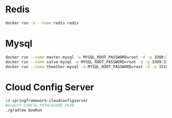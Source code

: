 # Redis
```bash
docker run -d --name redis redis
```

# Mysql

```bash
docker run --name master-mysql -e MYSQL_ROOT_PASSWORD=root -d -p 3308:3306 mysql:5.5
docker run --name salve-mysql -e MYSQL_ROOT_PASSWORD=root -d -p 3309:3306 mysql:5.5
docker run --name theother-mysql -e MYSQL_ROOT_PASSWORD=root -d -p 3310:3306 mysql:5.5
```

# Cloud Config Server

```bash
cd springframework-cloudconfigserver
#export CONFIG_PATH=$SOME_PATH
./gradlew booRun
```